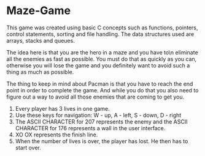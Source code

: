 # Maze-Game

This game was created using basic C concepts such as functions, pointers, control statements, sorting and file handling.
The data structures used are arrays, stacks and queues.

The idea here is that you are the hero in a maze and you have to\n eliminate all the enemies as fast as possible. 
You must do that as quickly as you can, otherwise you will lose the game and you definitely want to avoid such a thing as much as possible.

The thing to keep in mind about Pacman is that you have to reach the end point in order to complete the game.
And while you do that you also need to figure out a way to avoid all those enemies that are coming to get you.
1. Every player has 3 lives in one game.
2. Use these keys for navigation: W - up, A - left,    S - down,    D - right
3. The ASCII CHARACTER for 207 represents the enemy and the ASCII CHARACTER for 176 represents a wall in the user interface.
4. XO OX represents the finish line.
5. When the number of lives is over, the player has lost. He then has to start over.
